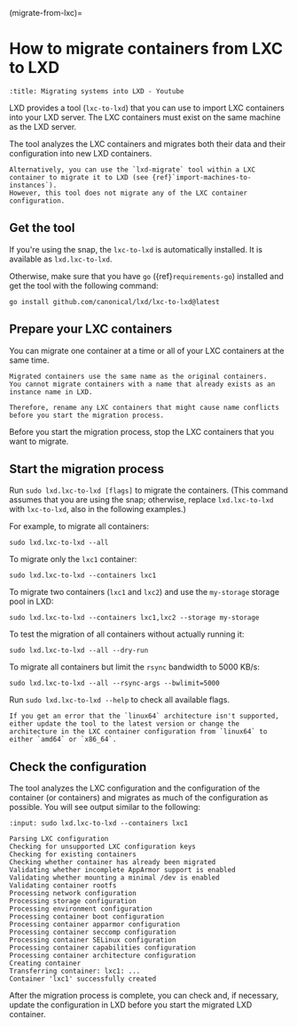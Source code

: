 (migrate-from-lxc)=
# How to migrate containers from LXC to LXD

```{youtube} https://www.youtube.com/watch?v=F9GALjHtnUU
:title: Migrating systems into LXD - Youtube
```

LXD provides a tool (`lxc-to-lxd`) that you can use to import LXC containers into your LXD server.
The LXC containers must exist on the same machine as the LXD server.

The tool analyzes the LXC containers and migrates both their data and their configuration into new LXD containers.

```{note}
Alternatively, you can use the `lxd-migrate` tool within a LXC container to migrate it to LXD (see {ref}`import-machines-to-instances`).
However, this tool does not migrate any of the LXC container configuration.
```

## Get the tool

If you're using the snap, the `lxc-to-lxd` is automatically installed.
It is available as `lxd.lxc-to-lxd`.

Otherwise, make sure that you have `go` ({ref}`requirements-go`) installed and get the tool with the following command:

    go install github.com/canonical/lxd/lxc-to-lxd@latest

## Prepare your LXC containers

You can migrate one container at a time or all of your LXC containers at the same time.

```{note}
Migrated containers use the same name as the original containers.
You cannot migrate containers with a name that already exists as an instance name in LXD.

Therefore, rename any LXC containers that might cause name conflicts before you start the migration process.
```

Before you start the migration process, stop the LXC containers that you want to migrate.

## Start the migration process

Run `sudo lxd.lxc-to-lxd [flags]` to migrate the containers.
(This command assumes that you are using the snap; otherwise, replace `lxd.lxc-to-lxd` with `lxc-to-lxd`, also in the following examples.)

For example, to migrate all containers:

    sudo lxd.lxc-to-lxd --all

To migrate only the `lxc1` container:

    sudo lxd.lxc-to-lxd --containers lxc1

To migrate two containers (`lxc1` and `lxc2`) and use the `my-storage` storage pool in LXD:

    sudo lxd.lxc-to-lxd --containers lxc1,lxc2 --storage my-storage

To test the migration of all containers without actually running it:

    sudo lxd.lxc-to-lxd --all --dry-run

To migrate all containers but limit the `rsync` bandwidth to 5000 KB/s:

    sudo lxd.lxc-to-lxd --all --rsync-args --bwlimit=5000

Run `sudo lxd.lxc-to-lxd --help` to check all available flags.

```{note}
If you get an error that the `linux64` architecture isn't supported, either update the tool to the latest version or change the architecture in the LXC container configuration from `linux64` to either `amd64` or `x86_64`.
```

## Check the configuration

The tool analyzes the LXC configuration and the configuration of the container (or containers) and migrates as much of the configuration as possible.
You will see output similar to the following:

```{terminal}
:input: sudo lxd.lxc-to-lxd --containers lxc1

Parsing LXC configuration
Checking for unsupported LXC configuration keys
Checking for existing containers
Checking whether container has already been migrated
Validating whether incomplete AppArmor support is enabled
Validating whether mounting a minimal /dev is enabled
Validating container rootfs
Processing network configuration
Processing storage configuration
Processing environment configuration
Processing container boot configuration
Processing container apparmor configuration
Processing container seccomp configuration
Processing container SELinux configuration
Processing container capabilities configuration
Processing container architecture configuration
Creating container
Transferring container: lxc1: ...
Container 'lxc1' successfully created
```

After the migration process is complete, you can check and, if necessary, update the configuration in LXD before you start the migrated LXD container.
